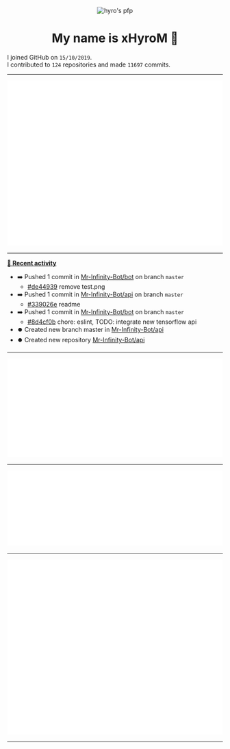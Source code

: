 <p align="center">
    <img src="https://avatars.githubusercontent.com/u/56601352" width="192" alt="hyro's pfp" />
    <h1 align="center">My name is xHyroM 👋</h1>
</p>

I joined GitHub on `15/10/2019`.  
I contributed to `124` repositories and made `11697` commits.  

___

<img src="https://github.com/xHyroM/xHyroM/blob/master/.cache/base.svg">

___

**[📰 Recent activity](https://github.com/xHyroM)**
* ➡️ Pushed 1 commit in [Mr-Infinity-Bot/bot](https://github.com/Mr-Infinity-Bot/bot) on branch `master`
  * [#de44939](https://github.com/Mr-Infinity-Bot/bot/commit/de44939) remove test.png
* ➡️ Pushed 1 commit in [Mr-Infinity-Bot/api](https://github.com/Mr-Infinity-Bot/api) on branch `master`
  * [#339026e](https://github.com/Mr-Infinity-Bot/api/commit/339026e) readme
* ➡️ Pushed 1 commit in [Mr-Infinity-Bot/bot](https://github.com/Mr-Infinity-Bot/bot) on branch `master`
  * [#8d4cf0b](https://github.com/Mr-Infinity-Bot/bot/commit/8d4cf0b) chore: eslint, TODO: integrate new tensorflow api
* ⏺️ Created new branch master in [Mr-Infinity-Bot/api](https://github.com/Mr-Infinity-Bot/api)
* ⏺️ Created new repository  [Mr-Infinity-Bot/api](https://github.com/Mr-Infinity-Bot/api)


___

<img src="https://github.com/xHyroM/xHyroM/blob/master/.cache/isocalendar.svg">

___

<img src="https://github.com/xHyroM/xHyroM/blob/master/.cache/languages.svg">

___

<img src="https://github.com/xHyroM/xHyroM/blob/master/.cache/achievements.svg">

___